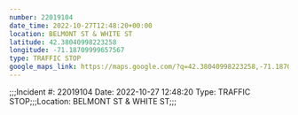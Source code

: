 ```yaml
---
number: 22019104
date_time: 2022-10-27T12:48:20+00:00
location: BELMONT ST & WHITE ST
latitude: 42.38040998223258
longitude: -71.18709999657567
type: TRAFFIC STOP
google_maps_link: https://maps.google.com/?q=42.38040998223258,-71.18709999657567
---
```


;;;Incident #: 22019104  Date: 2022-10-27 12:48:20   Type: TRAFFIC STOP;;;Location: BELMONT ST & WHITE ST;;;
